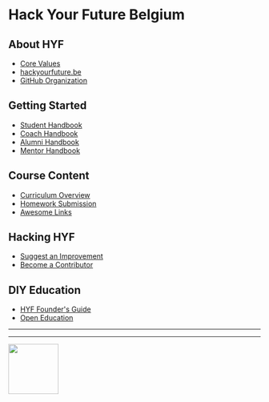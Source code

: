 # Hack Your Future Belgium

## About HYF

* [Core Values](https://github.com/hackyourfuturebelgium/core-values)
* [hackyourfuture.be](https://hackyourfuture.be)
* [GitHub Organization](https://github.com/hackyourfuturebelgium)

## Getting Started

* [Student Handbook](https://github.com/hackyourfuturebelgium/student-handbook)
* [Coach Handbook](https://github.com/hackyourfuturebelgium/coach-handbook)
* [Alumni Handbook]()
* [Mentor Handbook]()

## Course Content

* [Curriculum Overview](https://curriculum.hackyourfuture.be)
* [Homework Submission](https://github.com/hackyourfuturebelgium/homework-submission)
* [Awesome Links](https://awesome.hackyourfuture.be)

## Hacking HYF

* [Suggest an Improvement](https://github.com/hackyourfuturebelgium/improvments)
* [Become a Contributor](https://github.com/hackyourfuturebelgium/contributors)

## DIY Education

* [HYF Founder's Guide](https://github.com/hackyourfuturebelgium/diy-hyf)
* [Open Education](https://awesome.hackyourfuture.be/open-education)



<hr>
<hr>
<a href="https://hackyourfuture.be" target="_blank"><img
    src="https://user-images.githubusercontent.com/18554853/63941625-4c7c3d00-ca6c-11e9-9a76-8d5e3632fe70.jpg"
    width="100" height="100"></a>
